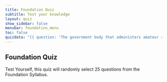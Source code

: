 ```yaml
---
title: Foundation Quiz 
subtitle: Test your knowledge
layout: quiz
show_sidebar: false
menubar: foundation_menu
toc: false
quizdata: "[{ question: 'The government body that administers amateur radio in Australia is?', correct: 'c',a: 'ARRL',b: 'Wireless Institute of Australia',c: 'The Australian Communications and Media Authority',d: 'The Department of Communications',img: ''}]"
---
```


## Foundation Quiz

Test Yourself, this quiz will randomly select 25 questions from the Foundation Syllabus.
